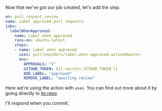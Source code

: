 Now that we've got our job created, let's add the step.

```yaml
on: pull_request_review
name: Label approved pull requests
jobs:
  labelWhenApproved:
    name: Label when approved
    runs-on: ubuntu-latest
    steps:
    - name: Label when approved
      uses: pullreminders/label-when-approved-action@master
      env:
        APPROVALS: "1"
        GITHUB_TOKEN: ${{ secrets.GITHUB_TOKEN }}
        ADD_LABEL: "approved"
        REMOVE_LABEL: "awaiting review"
```

Here we're using the action with `uses`. You can find out more about it by going directly to [its repo](https://github.com/pullreminders/label-when-approved-action).

I'll respond when you commit.